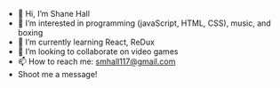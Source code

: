 - 👋 Hi, I’m Shane Hall
- 👀 I’m interested in programming (javaScript, HTML, CSS), music, and boxing
- 🌱 I’m currently learning React, ReDux
- 💞️ I’m looking to collaborate on video games
- 📫 How to reach me: smhall117@gmail.com
- Shoot me a message!


<!---
Hero-Catalyst/Hero-Catalyst is a ✨ special ✨ repository because its `README.md` (this file) appears on your GitHub profile.
You can click the Preview link to take a look at your changes.
--->

